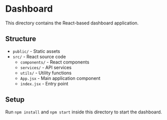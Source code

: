 # Dashboard

This directory contains the React-based dashboard application.

## Structure

- `public/` - Static assets
- `src/` - React source code
  - `components/` - React components
  - `services/` - API services
  - `utils/` - Utility functions
  - `App.jsx` - Main application component
  - `index.jsx` - Entry point

## Setup

Run `npm install` and `npm start` inside this directory to start the dashboard.
